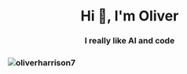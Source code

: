 <h1 align="center">Hi 👋, I'm Oliver</h1>
<h3 align="center">I really like AI and code</h3>

<h3>&nbsp;<img align="center" src="https://github-readme-stats.vercel.app/api?username=oliverharrison7&show_icons=true&theme=dark&locale=en" alt="oliverharrison7" /></h3>

